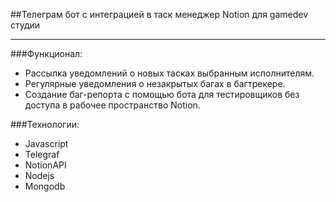 ##Телеграм бот с интеграцией в таск менеджер Notion для gamedev студии
____

###Функционал:
* Рассылка уведомлений о новых тасках выбранным исполнителям.
* Регулярные уведомления о незакрытых багах в багтрекере.
* Создание баг-репорта с помощью бота для тестировщиков без доступа в рабочее пространство Notion.

###Технологии:
* Javascript
* Telegraf 
* NotionAPI 
* Nodejs
* Mongodb